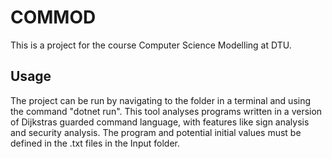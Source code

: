 # COMMOD
This is a project for the course Computer Science Modelling at DTU.

## Usage
The project can be run by navigating to the folder in a terminal and using the command "dotnet run".
This tool analyses programs written in a version of Dijkstras guarded command language, with features like sign analysis and security analysis.
The program and potential initial values must be defined in the .txt files in the Input folder.
